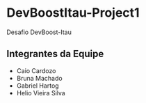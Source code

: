 # DevBoostItau-Project1
Desafio DevBoost-Itau

## Integrantes da Equipe
- Caio Cardozo
- Bruna Machado
- Gabriel Hartog
- Helio Vieira Silva
